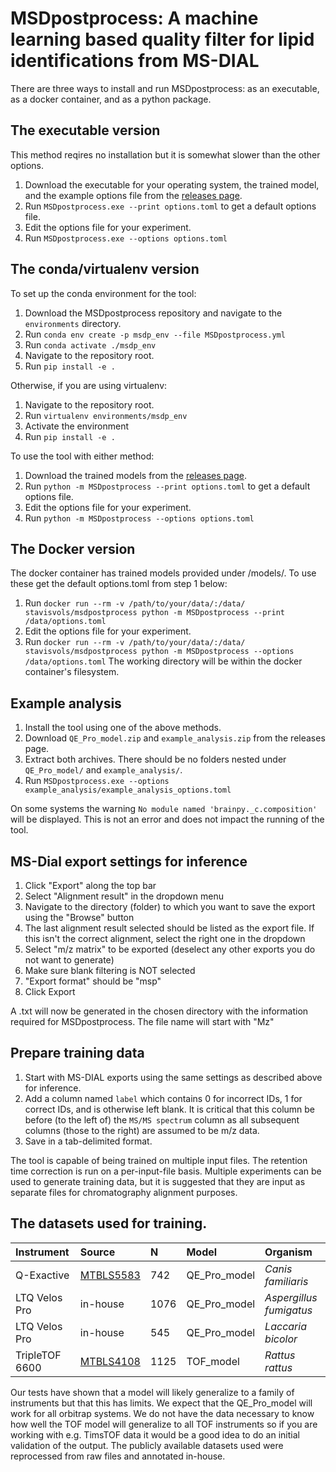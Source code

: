 # MSDpostprocess: A machine learning based quality filter for lipid identifications from MS-DIAL
There are three ways to install and run MSDpostprocess: as an executable, as a docker container, and as a python package.

## The executable version
This method reqires no installation but it is somewhat slower than the other options.
1. Download the executable for your operating system, the trained model, and the example options file from the [releases page](https://github.com/stavis1/MSDpostprocess/releases).
2. Run `MSDpostprocess.exe --print options.toml` to get a default options file.
3. Edit the options file for your experiment.
4. Run `MSDpostprocess.exe --options options.toml`

## The conda/virtualenv version
To set up the conda environment for the tool:
1. Download the MSDpostprocess repository and navigate to the `environments` directory.
2. Run `conda env create -p msdp_env --file MSDpostprocess.yml`
3. Run `conda activate ./msdp_env`
4. Navigate to the repository root.
5. Run `pip install -e .`

Otherwise, if you are using virtualenv:
1. Navigate to the repository root.
2. Run `virtualenv environments/msdp_env`
3. Activate the environment
4. Run `pip install -e .`

To use the tool with either method:
1. Download the trained models from the [releases page](https://github.com/stavis1/MSDpostprocess/releases).
2. Run `python -m MSDpostprocess --print options.toml` to get a default options file.
3. Edit the options file for your experiment.
4. Run `python -m MSDpostprocess --options options.toml`

## The Docker version
The docker container has trained models provided under /models/. To use these get the default options.toml from step 1 below:
1. Run `docker run --rm -v /path/to/your/data/:/data/ stavisvols/msdpostprocess python -m MSDpostprocess --print /data/options.toml`
2. Edit the options file for your experiment.
3. Run `docker run --rm -v /path/to/your/data/:/data/ stavisvols/msdpostprocess python -m MSDpostprocess --options /data/options.toml`
The working directory will be within the docker container's filesystem.

## Example analysis
1. Install the tool using one of the above methods.
2. Download `QE_Pro_model.zip` and `example_analysis.zip` from the releases page.
3. Extract both archives. There should be no folders nested under `QE_Pro_model/` and `example_analysis/`.
4. Run `MSDpostprocess.exe --options example_analysis/example_analysis_options.toml`

On some systems the warning `No module named 'brainpy._c.composition'` will be displayed. This is not an error and does not impact the running of the tool.

## MS-Dial export settings for inference
1. Click "Export" along the top bar
2. Select "Alignment result" in the dropdown menu
3. Navigate to the directory (folder) to which you want to save the export using the "Browse" button
4. The last alignment result selected should be listed as the export file. If this isn't the correct alignment, select the right one in the dropdown
5. Select "m/z matrix" to be exported (deselect any other exports you do not want to generate)
6. Make sure blank filtering is NOT selected
7. "Export format" should be "msp"
8. Click Export

A .txt will now be generated in the chosen directory with the information required for MSDpostprocess. The file name will start with "Mz"

## Prepare training data
1. Start with MS-DIAL exports using the same settings as described above for inference. 
2. Add a column named `label` which contains 0 for incorrect IDs, 1 for correct IDs, and is otherwise left blank. It is critical that this column be before (to the left of) the `MS/MS spectrum` column as all subsequent columns (those to the right) are assumed to be m/z data. 
3. Save in a tab-delimited format.

The tool is capable of being trained on multiple input files. The retention time correction is run on a per-input-file basis. Multiple experiments can be used to generate training data, but it is suggested that they are input as separate files for chromatography alignment purposes. 

## The datasets used for training.
| Instrument | Source | N  | Model | Organism |
| :--------- | :----- | :- | :---- | :------- |
| Q-Exactive | [MTBLS5583](https://www.ebi.ac.uk/metabolights/editor/MTBLS5583/descriptors) | 742 | QE_Pro_model | *Canis familiaris* |
| LTQ Velos Pro | in-house | 1076 | QE_Pro_model | *Aspergillus fumigatus* |
| LTQ Velos Pro | in-house | 545 | QE_Pro_model | *Laccaria bicolor* |
| TripleTOF 6600 | [MTBLS4108](https://www.ebi.ac.uk/metabolights/editor/MTBLS4108/descriptors) | 1125 | TOF_model | *Rattus rattus* |

Our tests have shown that a model will likely generalize to a family of instruments but that this has limits. We expect that the QE_Pro_model will work for all orbitrap systems. We do not have the data necessary to know how well the TOF model will generalize to all TOF instruments so if you are working with e.g. TimsTOF data it would be a good idea to do an initial validation of the output. The publicly available datasets used were reprocessed from raw files and annotated in-house.

